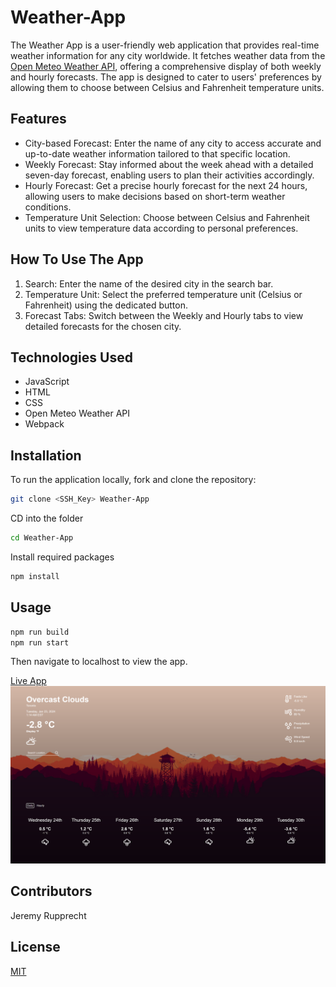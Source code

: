 # Weather-App

The Weather App is a user-friendly web application that provides real-time weather information for any city worldwide. It fetches weather data from the [Open Meteo Weather API](https://open-meteo.com/), offering a comprehensive display of both weekly and hourly forecasts. The app is designed to cater to users' preferences by allowing them to choose between Celsius and Fahrenheit temperature units.

## Features

* City-based Forecast: Enter the name of any city to access accurate and up-to-date weather information tailored to that specific location.
* Weekly Forecast: Stay informed about the week ahead with a detailed seven-day forecast, enabling users to plan their activities accordingly.
* Hourly Forecast: Get a precise hourly forecast for the next 24 hours, allowing users to make decisions based on short-term weather conditions.
* Temperature Unit Selection: Choose between Celsius and Fahrenheit units to view temperature data according to personal preferences.

## How To Use The App

1. Search: Enter the name of the desired city in the search bar.
2. Temperature Unit: Select the preferred temperature unit (Celsius or Fahrenheit) using the dedicated button.
3. Forecast Tabs: Switch between the Weekly and Hourly tabs to view detailed forecasts for the chosen city.

## Technologies Used
* JavaScript
* HTML
* CSS
* Open Meteo Weather API
* Webpack

## Installation

To run the application locally, fork and clone the repository:

```bash
git clone <SSH_Key> Weather-App
```

CD into the folder

```bash
cd Weather-App
```
Install required packages
```bash
npm install
```

## Usage

```bash
npm run build
npm run start
```
Then navigate to localhost to view the app.

[Live App](https://jeremyrupprecht.github.io/Weather-App/)
![Alt text](/src/images/READMEScreenshot.png?raw=true )



## Contributors

Jeremy Rupprecht

## License

[MIT](https://choosealicense.com/licenses/mit/)
